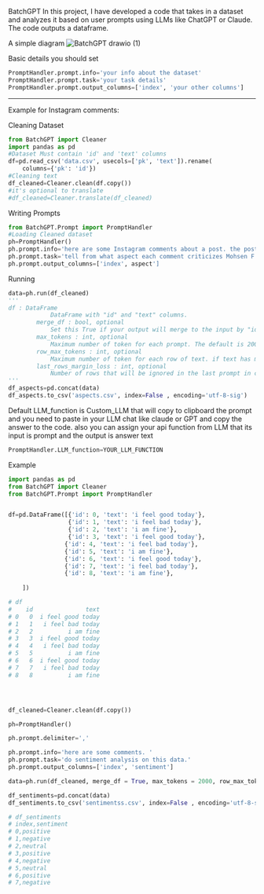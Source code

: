 BatchGPT
In this project, I have developed a code that takes in a dataset and analyzes it based on user prompts using LLMs like ChatGPT or Claude. The code outputs a dataframe.

A simple diagram
![BatchGPT drawio (1)](https://github.com/am-mohammadi/BatchGPT/assets/60970821/478f4648-d922-4ca1-ad8b-fc4db8a7f220)


Basic details you should set
```python
PromptHandler.prompt.info='your info about the dataset'
PromptHandler.prompt.task='your task details'
PromptHandler.prompt.output_columns=['index', 'your other columns']
```
----------------------------------------------
Example for Instagram comments:

Cleaning Dataset
```python
from BatchGPT import Cleaner
import pandas as pd
#Dataset Must contain 'id' and 'text' columns
df=pd.read_csv('data.csv', usecols=['pk', 'text']).rename(
    columns={'pk': 'id'})
#Cleaning text
df_cleaned=Cleaner.clean(df.copy())
#it's optional to translate
#df_cleaned=Cleaner.translate(df_cleaned)
```

Writing Prompts
```python
from BatchGPT.Prompt import PromptHandler
#Loading Cleaned dataset
ph=PromptHandler()
ph.prompt.info='here are some Instagram comments about a post. the post is a video that shows blah blah. "Mohsen F" is the owner of the post.'
ph.prompt.task='tell from what aspect each comment criticizes Mohsen F. aspects title must be short.'
ph.prompt.output_columns=['index', aspect']
```

Running
```python
data=ph.run(df_cleaned)
'''
df : DataFrame
            DataFrame with "id" and "text" columns.
        merge_df : bool, optional
            Set this True if your output will merge to the input by "id". The default is True.
        max_tokens : int, optional
            Maximum number of token for each prompt. The default is 2000.
        row_max_tokens : int, optional
            Maximum number of token for each row of text. if text has more tokens it will removed. The default is 500.
        last_rows_margin_loss : int, optional
            Number of rows that will be ignored in the last prompt in case of error. The default is 5.
'''
df_aspects=pd.concat(data)
df_aspects.to_csv('aspects.csv', index=False , encoding='utf-8-sig')

```

Default LLM_function is Custom_LLM that will copy to clipboard the prompt and 
you need to paste in your LLM chat like claude or GPT and copy the answer 
to the code.
also you can assign your api function from LLM that its input is prompt and 
the output is answer text

```python
PromptHandler.LLM_function=YOUR_LLM_FUNCTION
```

Example
```python
import pandas as pd
from BatchGPT import Cleaner
from BatchGPT.Prompt import PromptHandler


df=pd.DataFrame([{'id': 0, 'text': 'i feel good today'},
                 {'id': 1, 'text': 'i feel bad today'},
                 {'id': 2, 'text': 'i am fine'},
                 {'id': 3, 'text': 'i feel good today'},
                {'id': 4, 'text': 'i feel bad today'},
                {'id': 5, 'text': 'i am fine'},
                {'id': 6, 'text': 'i feel good today'},
                {'id': 7, 'text': 'i feel bad today'},
                {'id': 8, 'text': 'i am fine'},
                 
    ])

# df
#    id               text
# 0   0  i feel good today
# 1   1   i feel bad today
# 2   2          i am fine
# 3   3  i feel good today
# 4   4   i feel bad today
# 5   5          i am fine
# 6   6  i feel good today
# 7   7   i feel bad today
# 8   8          i am fine




df_cleaned=Cleaner.clean(df.copy())

ph=PromptHandler()

ph.prompt.delimiter=','

ph.prompt.info='here are some comments. '
ph.prompt.task='do sentiment analysis on this data.'
ph.prompt.output_columns=['index', 'sentiment']

data=ph.run(df_cleaned, merge_df = True, max_tokens = 2000, row_max_tokens = 400, last_rows_margin_loss=5)

df_sentiments=pd.concat(data)
df_sentiments.to_csv('sentimentss.csv', index=False , encoding='utf-8-sig')

# df_sentiments
# index,sentiment
# 0,positive
# 1,negative
# 2,neutral
# 3,positive
# 4,negative
# 5,neutral
# 6,positive
# 7,negative


```


